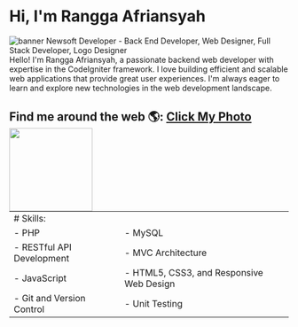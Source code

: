 # Hi, I'm Rangga Afriansyah

<img src="https://newsoftdev.com/img/newsoft.png" alt="banner Newsoft Developer - Back End Developer, Web Designer, Full Stack Developer, Logo Designer">
Hello! I'm Rangga Afriansyah, a passionate backend web developer with expertise in the CodeIgniter framework. I love building efficient and scalable web applications that provide great user experiences. I'm always eager to learn and explore new technologies in the web development landscape.


## Find me around the web 🌎: <a href="https://newsoftdev.com/">Click My Photo <img align="left" width="150" height="150" src="https://newsoftdev.com/img/generic/tentang_big.png"></a>

<table border = '0'>
  <tr>
    <td colspan = '2'># Skills:</td>
  </tr>
  <tr>
    <td>- PHP</td>
    <td>- MySQL</td>
  </tr>
  <tr>
    <td>- RESTful API Development</td>
    <td>- MVC Architecture</td>
  </tr>
  <tr>
    <td>- JavaScript</td>
    <td>- HTML5, CSS3, and Responsive Web Design</td>
  </tr>
  <tr>
    <td>- Git and Version Control</td>
    <td>- Unit Testing</td>
  </tr>
</table>
